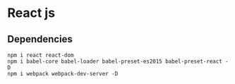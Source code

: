 # React js

## Dependencies
```
npm i react react-dom
npm i babel-core babel-loader babel-preset-es2015 babel-preset-react -D
npm i webpack webpack-dev-server -D
```